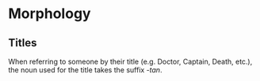 # Morphology

## Titles

When referring to someone by their title (e.g. Doctor, Captain, Death, etc.),
the noun used for the title takes the suffix _-tan_.
